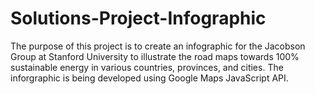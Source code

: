 # Solutions-Project-Infographic

The purpose of this project is to create an infographic for the Jacobson Group at Stanford University to illustrate the road maps towards 100% sustainable energy in  various countries, provinces, and cities.  The inforgraphic is being developed using Google Maps JavaScript API.  
